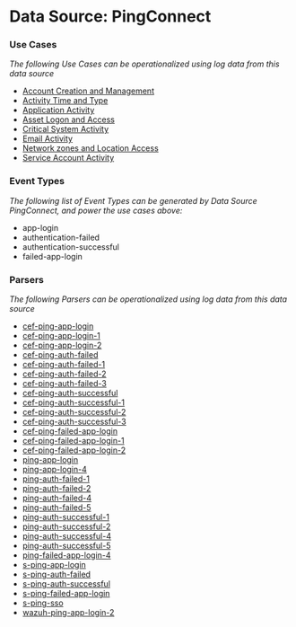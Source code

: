 Data Source: PingConnect
========================

### Use Cases

_The following Use Cases can be operationalized using log data from this data source_

* [Account Creation and Management](usecase_account_creation_and_management.md)
* [Activity Time  and Type](usecase_activity_time__and_type.md)
* [Application Activity](usecase_application_activity.md)
* [Asset Logon and Access](usecase_asset_logon_and_access.md)
* [Critical System Activity](usecase_critical_system_activity.md)
* [Email Activity](usecase_email_activity.md)
* [Network zones and Location Access](usecase_network_zones_and_location_access.md)
* [Service Account Activity](usecase_service_account_activity.md)


### Event Types

_The following list of Event Types can be generated by Data Source PingConnect, and power the use cases above:_

- app-login
- authentication-failed
- authentication-successful
- failed-app-login


### Parsers

_The following Parsers can be operationalized using log data from this data source_

* [cef-ping-app-login](parserContent_cef-ping-app-login.md)
* [cef-ping-app-login-1](parserContent_cef-ping-app-login-1.md)
* [cef-ping-app-login-2](parserContent_cef-ping-app-login-2.md)
* [cef-ping-auth-failed](parserContent_cef-ping-auth-failed.md)
* [cef-ping-auth-failed-1](parserContent_cef-ping-auth-failed-1.md)
* [cef-ping-auth-failed-2](parserContent_cef-ping-auth-failed-2.md)
* [cef-ping-auth-failed-3](parserContent_cef-ping-auth-failed-3.md)
* [cef-ping-auth-successful](parserContent_cef-ping-auth-successful.md)
* [cef-ping-auth-successful-1](parserContent_cef-ping-auth-successful-1.md)
* [cef-ping-auth-successful-2](parserContent_cef-ping-auth-successful-2.md)
* [cef-ping-auth-successful-3](parserContent_cef-ping-auth-successful-3.md)
* [cef-ping-failed-app-login](parserContent_cef-ping-failed-app-login.md)
* [cef-ping-failed-app-login-1](parserContent_cef-ping-failed-app-login-1.md)
* [cef-ping-failed-app-login-2](parserContent_cef-ping-failed-app-login-2.md)
* [ping-app-login](parserContent_ping-app-login.md)
* [ping-app-login-4](parserContent_ping-app-login-4.md)
* [ping-auth-failed-1](parserContent_ping-auth-failed-1.md)
* [ping-auth-failed-2](parserContent_ping-auth-failed-2.md)
* [ping-auth-failed-4](parserContent_ping-auth-failed-4.md)
* [ping-auth-failed-5](parserContent_ping-auth-failed-5.md)
* [ping-auth-successful-1](parserContent_ping-auth-successful-1.md)
* [ping-auth-successful-2](parserContent_ping-auth-successful-2.md)
* [ping-auth-successful-4](parserContent_ping-auth-successful-4.md)
* [ping-auth-successful-5](parserContent_ping-auth-successful-5.md)
* [ping-failed-app-login-4](parserContent_ping-failed-app-login-4.md)
* [s-ping-app-login](parserContent_s-ping-app-login.md)
* [s-ping-auth-failed](parserContent_s-ping-auth-failed.md)
* [s-ping-auth-successful](parserContent_s-ping-auth-successful.md)
* [s-ping-failed-app-login](parserContent_s-ping-failed-app-login.md)
* [s-ping-sso](parserContent_s-ping-sso.md)
* [wazuh-ping-app-login-2](parserContent_wazuh-ping-app-login-2.md)
